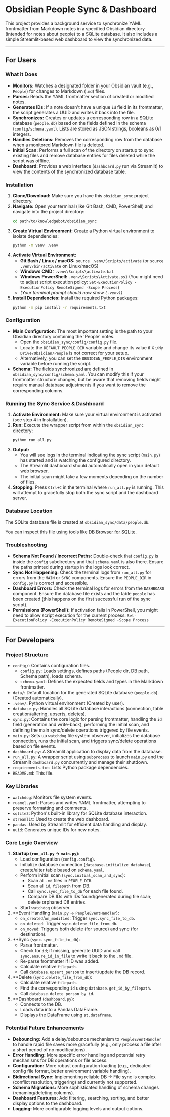 # Obsidian People Sync & Dashboard

This project provides a background service to synchronize YAML frontmatter from Markdown notes in a specified Obsidian directory (intended for notes about people) to a SQLite database. It also includes a simple Streamlit-based web dashboard to view the synchronized data.

---

## For Users

### What it Does

*   **Monitors:** Watches a designated folder in your Obsidian vault (e.g., `People`) for changes to Markdown (`.md`) files.
*   **Parses:** Reads the YAML frontmatter section of created or modified notes.
*   **Generates IDs:** If a note doesn't have a unique `id` field in its frontmatter, the script generates a UUID and writes it back into the file.
*   **Synchronizes:** Creates or updates a corresponding row in a SQLite database (`people.db`) based on the fields defined in the schema (`config/schema.yaml`). Lists are stored as JSON strings, booleans as 0/1 integers.
*   **Handles Deletions:** Removes the corresponding row from the database when a monitored Markdown file is deleted.
*   **Initial Scan:** Performs a full scan of the directory on startup to sync existing files and remove database entries for files deleted while the script was offline.
*   **Dashboard:** Provides a web interface (`dashboard.py` run via Streamlit) to view the contents of the synchronized database table.

### Installation

1.  **Clone/Download:** Make sure you have this `obsidian_sync` project directory.
2.  **Navigate:** Open your terminal (like Git Bash, CMD, PowerShell) and navigate into the project directory:
    ```bash
    cd path/to/knowledgebot/obsidian_sync
    ```
3.  **Create Virtual Environment:** Create a Python virtual environment to isolate dependencies:
    ```bash
    python -m venv .venv
    ```
4.  **Activate Virtual Environment:**
    *   **Git Bash / Linux / macOS:** `source .venv/Scripts/activate` (or `source .venv/bin/activate` on Linux/macOS)
    *   **Windows CMD:** `.venv\Scripts\activate.bat`
    *   **Windows PowerShell:** `.venv\Scripts\Activate.ps1` (You might need to adjust script execution policy: `Set-ExecutionPolicy -ExecutionPolicy RemoteSigned -Scope Process`)
    *   *(Your terminal prompt should now show `(.venv)`)*
5.  **Install Dependencies:** Install the required Python packages:
    ```bash
    python -m pip install -r requirements.txt
    ```

### Configuration

*   **Main Configuration:** The most important setting is the path to your Obsidian directory containing the 'People' notes.
    *   Open the `obsidian_sync/config/config.py` file.
    *   Locate the `DEFAULT_PEOPLE_DIR` variable and change its value if `G:/My Drive/Obsidian/People` is not correct for your setup.
    *   Alternatively, you can set the `OBSIDIAN_PEOPLE_DIR` environment variable before running the script.
*   **Schema:** The fields synchronized are defined in `obsidian_sync/config/schema.yaml`. You can modify this if your frontmatter structure changes, but be aware that removing fields might require manual database adjustments if you want to remove the corresponding columns.

### Running the Sync Service & Dashboard

1.  **Activate Environment:** Make sure your virtual environment is activated (see step 4 in Installation).
2.  **Run:** Execute the wrapper script from within the `obsidian_sync` directory:
    ```bash
    python run_all.py
    ```
3.  **Output:**
    *   You will see logs in the terminal indicating the sync script (`main.py`) has started and is watching the configured directory.
    *   The Streamlit dashboard should automatically open in your default web browser.
    *   The initial scan might take a few moments depending on the number of files.
4.  **Stopping:** Press `Ctrl+C` in the terminal where `run_all.py` is running. This will attempt to gracefully stop both the sync script and the dashboard server.

### Database Location

The SQLite database file is created at `obsidian_sync/data/people.db`.

You can inspect this file using tools like [DB Browser for SQLite](https://sqlitebrowser.org/).

### Troubleshooting

*   **Schema Not Found / Incorrect Paths:** Double-check that `config.py` is inside the `config` subdirectory and that `schema.yaml` is also there. Ensure the paths printed during startup in the logs look correct.
*   **Sync Not Happening:** Check the terminal logs from `run_all.py` for errors from the `MAIN` or `SYNC` components. Ensure the `PEOPLE_DIR` in `config.py` is correct and accessible.
*   **Dashboard Errors:** Check the terminal logs for errors from the `DASHBOARD` component. Ensure the database file exists and the table `people` has been created (this happens on the first successful run of the sync script).
*   **Permissions (PowerShell):** If activation fails in PowerShell, you might need to allow script execution for the current process: `Set-ExecutionPolicy -ExecutionPolicy RemoteSigned -Scope Process`

---

## For Developers

### Project Structure

*   `config/`: Contains configuration files.
    *   `config.py`: Loads settings, defines paths (People dir, DB path, Schema path), loads schema.
    *   `schema.yaml`: Defines the expected fields and types in the Markdown frontmatter.
*   `data/`: Default location for the generated SQLite database (`people.db`). (Created automatically).
*   `.venv/`: Python virtual environment (Created by user).
*   `database.py`: Handles all SQLite database interactions (connection, table creation/altering, upserts, deletes).
*   `sync.py`: Contains the core logic for parsing frontmatter, handling the `id` field (generation and write-back), performing the initial scan, and defining the main sync/delete operations triggered by file events.
*   `main.py`: Sets up `watchdog` file system observer, initializes the database connection, runs the initial scan, and triggers sync/delete operations based on file events.
*   `dashboard.py`: A Streamlit application to display data from the database.
*   `run_all.py`: A wrapper script using `subprocess` to launch `main.py` and the Streamlit `dashboard.py` concurrently and manage their shutdown.
*   `requirements.txt`: Lists Python package dependencies.
*   `README.md`: This file.

### Key Libraries

*   `watchdog`: Monitors file system events.
*   `ruamel.yaml`: Parses and writes YAML frontmatter, attempting to preserve formatting and comments.
*   `sqlite3`: Python's built-in library for SQLite database interaction.
*   `streamlit`: Used to create the web dashboard.
*   `pandas`: Used by Streamlit for efficient data handling and display.
*   `uuid`: Generates unique IDs for new notes.

### Core Logic Overview

1.  **Startup (`run_all.py` -> `main.py`):**
    *   Load configuration (`config.config`).
    *   Initialize database connection (`database.initialize_database`), create/alter table based on `schema.yaml`.
    *   Perform initial scan (`sync.initial_scan_and_sync`):
        *   Scan all `.md` files in `PEOPLE_DIR`.
        *   Scan all `id`, `filepath` from DB.
        *   Call `sync.sync_file_to_db` for each file found.
        *   Compare DB IDs with IDs found/generated during file scan; delete orphaned DB entries.
    *   Start `watchdog` observer.
2.  **Event Handling (`main.py` -> `PeopleEventHandler`):
    *   `on_created`/`on_modified`: Trigger `sync.sync_file_to_db`.
    *   `on_deleted`: Trigger `sync.delete_file_from_db`.
    *   `on_moved`: Triggers both delete (for source) and sync (for destination).
3.  **Sync (`sync.sync_file_to_db`):
    *   Parse frontmatter.
    *   Check for `id`; if missing, generate UUID and call `sync.ensure_id_in_file` to write it back to the `.md` file.
    *   Re-parse frontmatter if ID was added.
    *   Calculate relative `filepath`.
    *   Call `database.upsert_person` to insert/update the DB record.
4.  **Delete (`sync.delete_file_from_db`):
    *   Calculate relative `filepath`.
    *   Find the corresponding `id` using `database.get_id_by_filepath`.
    *   Call `database.delete_person_by_id`.
5.  **Dashboard (`dashboard.py`):
    *   Connects to the DB.
    *   Loads data into a Pandas DataFrame.
    *   Displays the DataFrame using `st.dataframe`.

### Potential Future Enhancements

*   **Debouncing:** Add a delay/debounce mechanism to `PeopleEventHandler` to handle rapid file saves more gracefully (e.g., only process a file after a short period of no modifications).
*   **Error Handling:** More specific error handling and potential retry mechanisms for DB operations or file access.
*   **Configuration:** More robust configuration loading (e.g., dedicated config file format, better environment variable handling).
*   **Bidirectional Sync:** Implementing reliable DB -> File sync is complex (conflict resolution, triggering) and currently not supported.
*   **Schema Migrations:** More sophisticated handling of schema changes (renaming/deleting columns).
*   **Dashboard Features:** Add filtering, searching, sorting, and better display options to the dashboard.
*   **Logging:** More configurable logging levels and output options. 